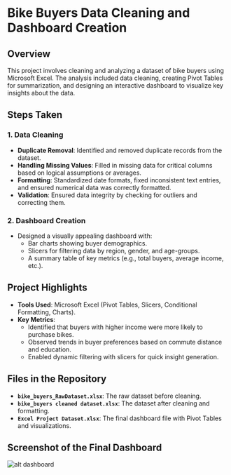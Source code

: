 # Bike Buyers Data Cleaning and Dashboard Creation

## Overview
This project involves cleaning and analyzing a dataset of bike buyers using Microsoft Excel. The analysis included data cleaning, creating Pivot Tables for summarization, and designing an interactive dashboard to visualize key insights about the data.

## Steps Taken
### 1. Data Cleaning
- **Duplicate Removal**: Identified and removed duplicate records from the dataset.
- **Handling Missing Values**: Filled in missing data for critical columns based on logical assumptions or averages.
- **Formatting**: Standardized date formats, fixed inconsistent text entries, and ensured numerical data was correctly formatted.
- **Validation**: Ensured data integrity by checking for outliers and correcting them.

### 2. Dashboard Creation
- Designed a visually appealing dashboard with:
  - Bar charts showing buyer demographics.
  - Slicers for filtering data by region, gender, and age-groups.
  - A summary table of key metrics (e.g., total buyers, average income, etc.).

## Project Highlights
- **Tools Used**: Microsoft Excel (Pivot Tables, Slicers, Conditional Formatting, Charts).
- **Key Metrics**:
  - Identified that buyers with higher income were more likely to purchase bikes.
  - Observed trends in buyer preferences based on commute distance and education.
  - Enabled dynamic filtering with slicers for quick insight generation.

## Files in the Repository
- **`bike_buyers_RawDataset.xlsx`**: The raw dataset before cleaning.
- **`bike_buyers cleaned dataset.xlsx`**: The dataset after cleaning and formatting.
- **`Excel Project Dataset.xlsx`**: The final dashboard file with Pivot Tables and visualizations.

## Screenshot of the Final Dashboard
![alt dashboard]("C:\Users\valmi\OneDrive\Pictures\Screenshots\Excel_Dashboard.png")

